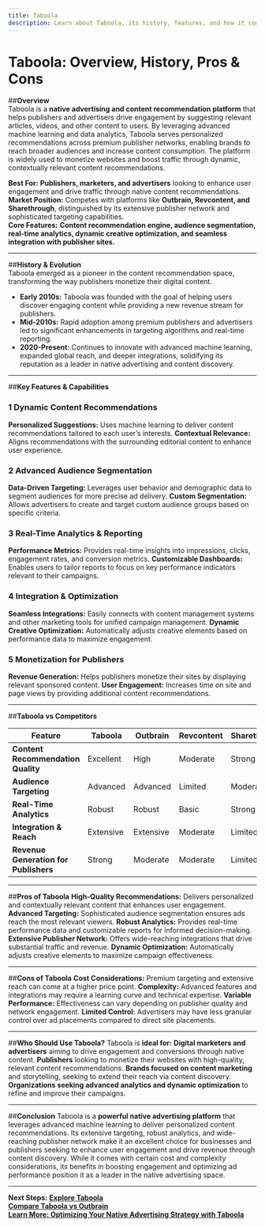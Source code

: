 ```yaml
---
title: Taboola
description: Learn about Taboola, its history, features, and how it compares to other native advertising and content recommendation platforms.
---
```


# **Taboola: Overview, History, Pros & Cons**

##**Overview**  
Taboola is a **native advertising and content recommendation platform** that helps publishers and advertisers drive engagement by suggesting relevant articles, videos, and other content to users. By leveraging advanced machine learning and data analytics, Taboola serves personalized recommendations across premium publisher networks, enabling brands to reach broader audiences and increase content consumption. The platform is widely used to monetize websites and boost traffic through dynamic, contextually relevant content recommendations.

 **Best For:** **Publishers, marketers, and advertisers** looking to enhance user engagement and drive traffic through native content recommendations.  
 **Market Position:** Competes with platforms like **Outbrain, Revcontent, and Sharethrough**, distinguished by its extensive publisher network and sophisticated targeting capabilities.  
 **Core Features:** **Content recommendation engine, audience segmentation, real-time analytics, dynamic creative optimization, and seamless integration with publisher sites.**

---

##**History & Evolution**  
Taboola emerged as a pioneer in the content recommendation space, transforming the way publishers monetize their digital content.

- **Early 2010s:** Taboola was founded with the goal of helping users discover engaging content while providing a new revenue stream for publishers.
- **Mid-2010s:** Rapid adoption among premium publishers and advertisers led to significant enhancements in targeting algorithms and real-time reporting.
- **2020-Present:** Continues to innovate with advanced machine learning, expanded global reach, and deeper integrations, solidifying its reputation as a leader in native advertising and content discovery.

---

##**Key Features & Capabilities**

### **1 Dynamic Content Recommendations**
 **Personalized Suggestions:** Uses machine learning to deliver content recommendations tailored to each user’s interests.
 **Contextual Relevance:** Aligns recommendations with the surrounding editorial content to enhance user experience.

### **2 Advanced Audience Segmentation**
 **Data-Driven Targeting:** Leverages user behavior and demographic data to segment audiences for more precise ad delivery.
 **Custom Segmentation:** Allows advertisers to create and target custom audience groups based on specific criteria.

### **3 Real-Time Analytics & Reporting**
 **Performance Metrics:** Provides real-time insights into impressions, clicks, engagement rates, and conversion metrics.
 **Customizable Dashboards:** Enables users to tailor reports to focus on key performance indicators relevant to their campaigns.

### **4 Integration & Optimization**
 **Seamless Integrations:** Easily connects with content management systems and other marketing tools for unified campaign management.
 **Dynamic Creative Optimization:** Automatically adjusts creative elements based on performance data to maximize engagement.

### **5 Monetization for Publishers**
 **Revenue Generation:** Helps publishers monetize their sites by displaying relevant sponsored content.
 **User Engagement:** Increases time on site and page views by providing additional content recommendations.

---

##**Taboola vs Competitors**

| Feature                       | Taboola         | Outbrain         | Revcontent        | Sharethrough      |
|-------------------------------|-----------------|------------------|-------------------|-------------------|
| **Content Recommendation Quality** |  Excellent |  High          |  Moderate       |  Strong         |
| **Audience Targeting**        |  Advanced     |  Advanced      |  Limited        |  Moderate       |
| **Real-Time Analytics**       |  Robust       |  Robust        |  Basic          |  Strong         |
| **Integration & Reach**       |  Extensive    |  Extensive     |  Moderate       |  Limited        |
| **Revenue Generation for Publishers** |  Strong |  Moderate    |  Moderate       |  Limited        |

---

##**Pros of Taboola**
 **High-Quality Recommendations:** Delivers personalized and contextually relevant content that enhances user engagement.
 **Advanced Targeting:** Sophisticated audience segmentation ensures ads reach the most relevant viewers.
 **Robust Analytics:** Provides real-time performance data and customizable reports for informed decision-making.
 **Extensive Publisher Network:** Offers wide-reaching integrations that drive substantial traffic and revenue.
 **Dynamic Optimization:** Automatically adjusts creative elements to maximize campaign effectiveness.

---

##**Cons of Taboola**
 **Cost Considerations:** Premium targeting and extensive reach can come at a higher price point.
 **Complexity:** Advanced features and integrations may require a learning curve and technical expertise.
 **Variable Performance:** Effectiveness can vary depending on publisher quality and network engagement.
 **Limited Control:** Advertisers may have less granular control over ad placements compared to direct site placements.

---

##**Who Should Use Taboola?**
Taboola is **ideal for:**
 **Digital marketers and advertisers** aiming to drive engagement and conversions through native content.
 **Publishers** looking to monetize their websites with high-quality, relevant content recommendations.
 **Brands focused on content marketing** and storytelling, seeking to extend their reach via content discovery.
 **Organizations seeking advanced analytics and dynamic optimization** to refine and improve their campaigns.

---

##**Conclusion**
Taboola is a **powerful native advertising platform** that leverages advanced machine learning to deliver personalized content recommendations. Its extensive targeting, robust analytics, and wide-reaching publisher network make it an excellent choice for businesses and publishers seeking to enhance user engagement and drive revenue through content discovery. While it comes with certain cost and complexity considerations, its benefits in boosting engagement and optimizing ad performance position it as a leader in the native advertising space.

---

 **Next Steps:**
 **[Explore Taboola](https://www.taboola.com/)**  
 **[Compare Taboola vs Outbrain](#)**  
 **[Learn More: Optimizing Your Native Advertising Strategy with Taboola](#)**
